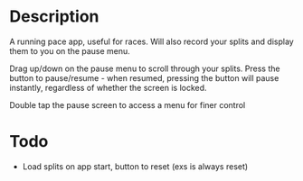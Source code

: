# Description

A running pace app, useful for races. Will also record your splits and display them to you on the pause menu.

Drag up/down on the pause menu to scroll through your splits.
Press the button to pause/resume - when resumed, pressing the button will pause instantly, regardless of whether the screen is locked.

Double tap the pause screen to access a menu for finer control

# Todo

- Load splits on app start, button to reset (exs is always reset)
